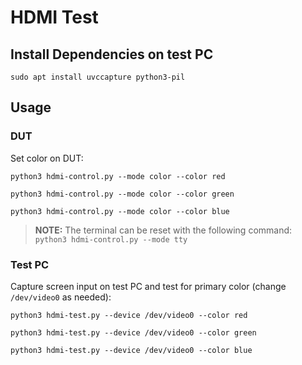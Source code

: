 # HDMI Test

## Install Dependencies on test PC

```
sudo apt install uvccapture python3-pil
```

## Usage

### DUT

Set color on DUT:

```
python3 hdmi-control.py --mode color --color red
```

```
python3 hdmi-control.py --mode color --color green
```

```
python3 hdmi-control.py --mode color --color blue
```

> **NOTE:** The terminal can be reset with the following command: `python3 hdmi-control.py --mode tty`


### Test PC

Capture screen input on test PC and test for primary color (change `/dev/video0` as needed):

```
python3 hdmi-test.py --device /dev/video0 --color red
```

```
python3 hdmi-test.py --device /dev/video0 --color green
```

```
python3 hdmi-test.py --device /dev/video0 --color blue
```